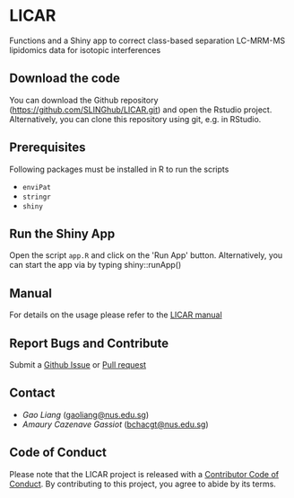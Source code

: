 
# LICAR

Functions and a Shiny app to correct class-based separation LC-MRM-MS lipidomics data for isotopic interferences

## Download the code
You can download the Github repository (https://github.com/SLINGhub/LICAR.git) and open the Rstudio project. Alternatively, you can clone this repository using git, e.g. in RStudio.  

## Prerequisites

Following packages must be installed in R to run the scripts

* `enviPat`
* `stringr`
* `shiny`

## Run the Shiny App

Open the script `app.R` and click on the 'Run App' button. Alternatively, you can start the app via by typing shiny::runApp()

## Manual

For details on the usage please refer to the [LICAR manual](https://github.com/SLINGhub/LICAR/blob/main/manual/LICAR_Manual.pdf)

## Report Bugs and Contribute

Submit a [Github Issue](https://github.com/SLINGhub/LICAR/issues) or [Pull request](https://github.com/SLINGhub/LICAR/pulls)




## Contact

* *Gao Liang* (gaoliang@nus.edu.sg)
* *Amaury Cazenave Gassiot* (bchacgt@nus.edu.sg)


## Code of Conduct

Please note that the LICAR project is released with a [Contributor Code of Conduct](https://contributor-covenant.org/version/2/0/CODE_OF_CONDUCT.html). By contributing to this project, you agree to abide by its terms.
